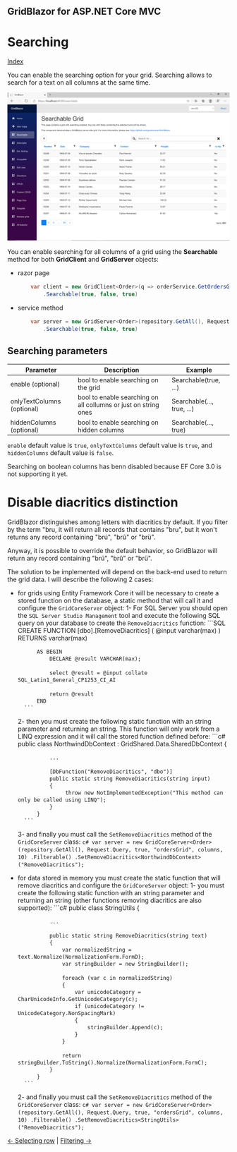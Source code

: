 ## GridBlazor for ASP.NET Core MVC

# Searching

[Index](Documentation.md)

You can enable the searching option for your grid. Searching allows to search for a text on all columns at the same time.

![](../images/Searching.png)

You can enable searching for all columns of a grid using the **Searchable** method for both **GridClient** and **GridServer** objects:

* razor page
    ```c#
        var client = new GridClient<Order>(q => orderService.GetOrdersGridRows(columns, q), query, false, "ordersGrid", Columns, locale)
            .Searchable(true, false, true)
    ```

* service method
    ```c#
        var server = new GridServer<Order>(repository.GetAll(), Request.Query, true, "ordersGrid", columns, 10)
            .Searchable(true, false, true)
    ```


## Searching parameters

Parameter | Description | Example
--------- | ----------- | -------
enable (optional) | bool to enable searching on the grid | Searchable(true, ...)
onlyTextColumns (optional) | bool to enable searching on all collumns or just on string ones | Searchable(..., true, ...)
hiddenColumns (optional) | bool to enable searching on hidden columns | Searchable(..., true)

```enable``` default value is ```true```, ```onlyTextColumns``` default value is ```true```, and ```hiddenColumns``` default value is ```false```.

Searching on boolean columns has benn disabled because EF Core 3.0 is not supporting it yet.

# Disable diacritics distinction

GridBlazor distinguishes among letters with diacritics by default. If you filter by the term "bru, it will return all records that contains "bru", but it won't returns any record containing "brú", "brû" or "brü". 

Anyway, it is possible to override the default behavior, so GridBlazor will return any record containing "brú", "brû" or "brü". 

The solution to be implemented will depend on the back-end used to return the grid data. I will describe the following 2 cases:

- for grids using Entity Framework Core it will be necessary to create a stored function on the database, a static method that will call it and configure the ```GridCoreServer``` object:
    1- For SQL Server you should open the ```SQL Server Studio Management``` tool and execute the following SQL query on your database to create the ```RemoveDiacritics``` function: 
        ```SQL
            CREATE FUNCTION [dbo].[RemoveDiacritics] (
                @input varchar(max)
            )   RETURNS varchar(max)

            AS BEGIN
                DECLARE @result VARCHAR(max);

                select @result = @input collate SQL_Latin1_General_CP1253_CI_AI

                return @result
            END
        ``` 
    2- then you must create the following static function with an string parameter and returning an string. This function will only work from a LINQ expression and it will call the stored function defined before:
        ```c#
            public class NorthwindDbContext : GridShared.Data.SharedDbContext<NorthwindDbContext>
            {
 
                ...

                [DbFunction("RemoveDiacritics", "dbo")]
                public static string RemoveDiacritics(string input)
                {
                     throw new NotImplementedException("This method can only be called using LINQ");
                }
            }
        ```
    3- and finally you must call the ```SetRemoveDiacritics``` method of the ```GridCoreServer``` class:
        ```c#
            var server = new GridCoreServer<Order>(repository.GetAll(), Request.Query, true, "ordersGrid", columns, 10)
                .Filterable()
                .SetRemoveDiacritics<NorthwindDbContext>("RemoveDiacritics");
        ```

- for data stored in memory you must create the static function that will remove diacritics and configure the ```GridCoreServer``` object:
    1- you must create the following static function with an string parameter and returning an string (other functions removing diacritics are also supported):
        ```c#
            public class StringUtils
            {
 
                ...

                public static string RemoveDiacritics(string text)
                {
                    var normalizedString = text.Normalize(NormalizationForm.FormD);
                    var stringBuilder = new StringBuilder();

                    foreach (var c in normalizedString)
                    {
                        var unicodeCategory = CharUnicodeInfo.GetUnicodeCategory(c);
                        if (unicodeCategory != UnicodeCategory.NonSpacingMark)
                        {
                            stringBuilder.Append(c);
                        }
                    }

                    return stringBuilder.ToString().Normalize(NormalizationForm.FormC);
                }
            }
        ```
    2- and finally you must call the ```SetRemoveDiacritics``` method of the ```GridCoreServer``` class:
        ```c#
            var server = new GridCoreServer<Order>(repository.GetAll(), Request.Query, true, "ordersGrid", columns, 10)
                .Filterable()
                .SetRemoveDiacritics<StringUtils>("RemoveDiacritics");
        ```

[<- Selecting row](Selecting_row.md) | [Filtering ->](Filtering.md)